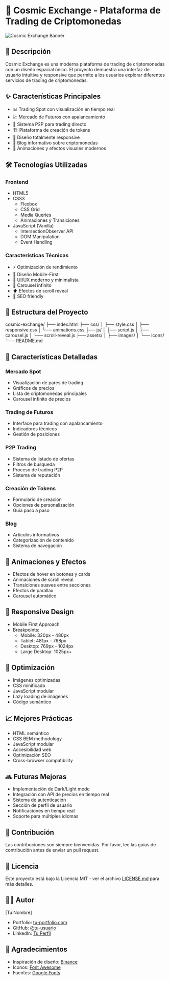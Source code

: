 # 🚀 Cosmic Exchange - Plataforma de Trading de Criptomonedas

![Cosmic Exchange Banner](./assets/images/banner.png)

## 📝 Descripción
Cosmic Exchange es una moderna plataforma de trading de criptomonedas con un diseño espacial único. El proyecto demuestra una interfaz de usuario intuitiva y responsive que permite a los usuarios explorar diferentes servicios de trading de criptomonedas.

## ✨ Características Principales

- 📊 Trading Spot con visualización en tiempo real
- 💹 Mercado de Futuros con apalancamiento
- 🤝 Sistema P2P para trading directo
- 🏗️ Plataforma de creación de tokens
- 📱 Diseño totalmente responsive
- 🎯 Blog informativo sobre criptomonedas
- 🌟 Animaciones y efectos visuales modernos

## 🛠️ Tecnologías Utilizadas

### Frontend
- HTML5
- CSS3
  - Flexbox
  - CSS Grid
  - Media Queries
  - Animaciones y Transiciones
- JavaScript (Vanilla)
  - IntersectionObserver API
  - DOM Manipulation
  - Event Handling

### Características Técnicas
- ⚡ Optimización de rendimiento
- 📱 Diseño Mobile-First
- 🎨 UI/UX moderno y minimalista
- 🔄 Carousel infinito
- ⬆️ Efectos de scroll reveal
- 🎯 SEO friendly

## 📂 Estructura del Proyecto 
cosmic-exchange/
├── index.html
├── css/
│ ├── style.css
│ ├── responsive.css
│ └── animations.css
├── js/
│ ├── script.js
│ ├── carousel.js
│ └── scroll-reveal.js
├── assets/
│ ├── images/
│ └── icons/
└── README.md


## 🚀 Características Detalladas

### Mercado Spot
- Visualización de pares de trading
- Gráficos de precios
- Lista de criptomonedas principales
- Carousel infinito de precios

### Trading de Futuros
- Interface para trading con apalancamiento
- Indicadores técnicos
- Gestión de posiciones

### P2P Trading
- Sistema de listado de ofertas
- Filtros de búsqueda
- Proceso de trading P2P
- Sistema de reputación

### Creación de Tokens
- Formulario de creación
- Opciones de personalización
- Guía paso a paso

### Blog
- Artículos informativos
- Categorización de contenido
- Sistema de navegación

## 💫 Animaciones y Efectos

- Efectos de hover en botones y cards
- Animaciones de scroll reveal
- Transiciones suaves entre secciones
- Efectos de parallax
- Carousel automático

## 📱 Responsive Design

- Mobile First Approach
- Breakpoints:
  - Mobile: 320px - 480px
  - Tablet: 481px - 768px
  - Desktop: 769px - 1024px
  - Large Desktop: 1025px+

## 🎯 Optimización

- Imágenes optimizadas
- CSS minificado
- JavaScript modular
- Lazy loading de imágenes
- Código semántico

## 📈 Mejores Prácticas

- HTML semántico
- CSS BEM methodology
- JavaScript modular
- Accesibilidad web
- Optimización SEO
- Cross-browser compatibility

## 🔜 Futuras Mejoras

- Implementación de Dark/Light mode
- Integración con API de precios en tiempo real
- Sistema de autenticación
- Sección de perfil de usuario
- Notificaciones en tiempo real
- Soporte para múltiples idiomas

## 🤝 Contribución
Las contribuciones son siempre bienvenidas. Por favor, lee las guías de contribución antes de enviar un pull request.

## 📄 Licencia
Este proyecto está bajo la Licencia MIT - ver el archivo [LICENSE.md](LICENSE.md) para más detalles.

## 👨‍💻 Autor
[Tu Nombre]
- Portfolio: [tu-portfolio.com](https://tu-portfolio.com)
- GitHub: [@tu-usuario](https://github.com/tu-usuario)
- LinkedIn: [Tu Perfil](https://linkedin.com/in/tu-perfil)

## 🙏 Agradecimientos
- Inspiración de diseño: [Binance](https://www.binance.com)
- Iconos: [Font Awesome](https://fontawesome.com)
- Fuentes: [Google Fonts](https://fonts.google.com)
